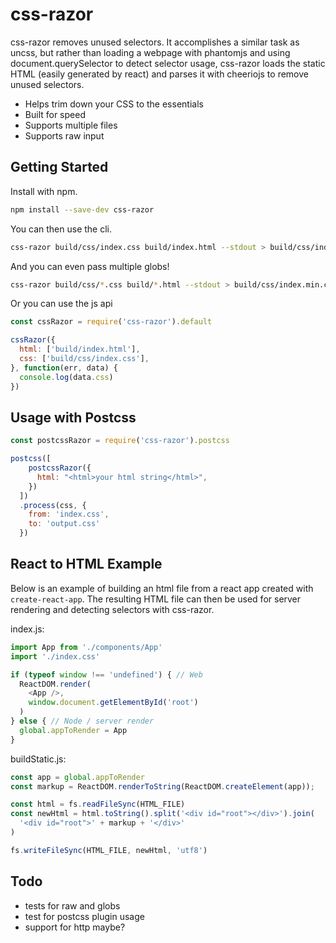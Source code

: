 # css-razor

css-razor removes unused selectors. It accomplishes a similar task as uncss, but rather than loading a webpage with phantomjs and using document.querySelector to detect selector usage, css-razor loads the static HTML (easily generated by react) and parses it with cheeriojs to remove unused selectors.

- Helps trim down your CSS to the essentials
- Built for speed
- Supports multiple files
- Supports raw input


## Getting Started

Install with npm.

```bash
npm install --save-dev css-razor
```

You can then use the cli.

```bash
css-razor build/css/index.css build/index.html --stdout > build/css/index.min.css
```

And you can even pass multiple globs!

```bash
css-razor build/css/*.css build/*.html --stdout > build/css/index.min.css
```

Or you can use the js api

```js
const cssRazor = require('css-razor').default

cssRazor({
  html: ['build/index.html'],
  css: ['build/css/index.css'],
}, function(err, data) {
  console.log(data.css)
})
```


## Usage with Postcss

```js
const postcssRazor = require('css-razor').postcss

postcss([
    postcssRazor({
      html: "<html>your html string</html>",
    })
  ])
  .process(css, {
    from: 'index.css',
    to: 'output.css'
  })
```


## React to HTML Example

Below is an example of building an html file from a react app created with `create-react-app`. The resulting HTML file can then be used for server rendering and detecting selectors with css-razor.

index.js:
```js
import App from './components/App'
import './index.css'

if (typeof window !== 'undefined') { // Web
  ReactDOM.render(
    <App />,
    window.document.getElementById('root')
  )
} else { // Node / server render
  global.appToRender = App
}

```

buildStatic.js:
```js
const app = global.appToRender
const markup = ReactDOM.renderToString(ReactDOM.createElement(app));

const html = fs.readFileSync(HTML_FILE)
const newHtml = html.toString().split('<div id="root"></div>').join(
  '<div id="root">' + markup + '</div>'
)

fs.writeFileSync(HTML_FILE, newHtml, 'utf8')
```


## Todo

- tests for raw and globs
- test for postcss plugin usage
- support for http maybe?
